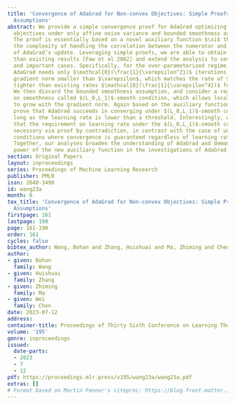 ```yaml
---
title: 'Convergence of AdaGrad for Non-convex Objectives: Simple Proofs and Relaxed
  Assumptions'
abstract: We provide a simple convergence proof for AdaGrad optimizing non-convex
  objectives under only affine noise variance and bounded smoothness assumptions.
  The proof is essentially based on a novel auxiliary function $\xi$ that helps eliminate
  the complexity of handling the correlation between the numerator and denominator
  of AdaGrad’s update. Leveraging simple proofs, we are able to obtain tighter results
  than existing results [Faw et al 2002] and extend the analysis to several new
  and important cases. Specifically, for the over-parameterized regime, we show that
  AdaGrad needs only $\mathcal{O}(\frac{1}{\varepsilon^2})$ iterations to ensure the
  gradient norm smaller than $\varepsilon$, which matches the rate of SGD and significantly
  tighter than existing rates $\mathcal{O}(\frac{1}{\varepsilon^4})$ for AdaGrad.
  We then discard the bounded smoothness assumption, and consider a realistic assumption
  on smoothness called $(L_0,L_1)$-smooth condition, which allows local smoothness
  to grow with the gradient norm. Again based on the auxiliary function $\xi$, we
  prove that AdaGrad succeeds in converging under $(L_0,L_1)$-smooth condition as
  long as the learning rate is lower than a threshold. Interestingly, we further show
  that the requirement on learning rate under the $(L_0,L_1)$-smooth condition is
  necessary via proof by contradiction, in contrast with the case of uniform smoothness
  conditions where convergence is guaranteed regardless of learning rate choices.
  Together, our analyses broaden the understanding of AdaGrad and demonstrate the
  power of the new auxiliary function in the investigations of AdaGrad.
section: Original Papers
layout: inproceedings
series: Proceedings of Machine Learning Research
publisher: PMLR
issn: 2640-3498
id: wang23a
month: 0
tex_title: 'Convergence of AdaGrad for Non-convex Objectives: Simple Proofs and Relaxed
  Assumptions'
firstpage: 161
lastpage: 190
page: 161-190
order: 161
cycles: false
bibtex_author: Wang, Bohan and Zhang, Huishuai and Ma, Zhiming and Chen, Wei
author:
- given: Bohan
  family: Wang
- given: Huishuai
  family: Zhang
- given: Zhiming
  family: Ma
- given: Wei
  family: Chen
date: 2023-07-12
address: 
container-title: Proceedings of Thirty Sixth Conference on Learning Theory
volume: '195'
genre: inproceedings
issued:
  date-parts:
  - 2023
  - 7
  - 12
pdf: https://proceedings.mlr.press/v195/wang23a/wang23a.pdf
extras: []
# Format based on Martin Fenner's citeproc: https://blog.front-matter.io/posts/citeproc-yaml-for-bibliographies/
---
```

